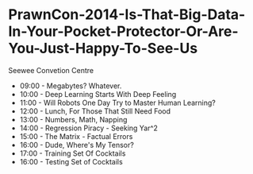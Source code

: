 # PrawnCon-2014-Is-That-Big-Data-In-Your-Pocket-Protector-Or-Are-You-Just-Happy-To-See-Us

Seewee Convetion Centre

* 09:00 - Megabytes?  Whatever.
* 10:00 - Deep Learning Starts With Deep Feeling
* 11:00 - Will Robots One Day Try to Master Human Learning?
* 12:00 - Lunch, For Those That Still Need Food
* 13:00 - Numbers, Math, Napping
* 14:00 - Regression Piracy - Seeking Yar^2
* 15:00 - The Matrix - Factual Errors
* 16:00 - Dude, Where's My Tensor?
* 17:00 - Training Set Of Cocktails
* 16:00 - Testing Set of Cocktails
